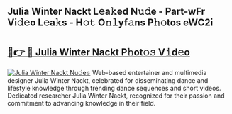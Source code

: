 ## Julia Winter Nackt L𝚎a𝚔ed N𝚞𝚍e - Part-wFr Vi𝚍𝚎o L𝚎a𝚔s - H𝚘𝚝 O𝚗𝚕yf𝚊ns P𝚑𝚘tos eWC2i

# <h2><a href="http://kf15x5.oniu.top/?m=Julia+Winter+Nackt">🔗👉 🔴 Julia Winter Nackt P𝚑ot𝚘𝚜 V𝚒d𝚎o</a></h2>

[![Julia Winter Nackt Nu𝚍e𝚜](https://i.imgur.com/0qMVB7G.gif)](http://kf15x5.oniu.top/?m=Julia+Winter+Nackt)
Web-based entertainer and multimedia designer Julia Winter Nackt, celebrated for disseminating dance and lifestyle knowledge through trending dance sequences and short videos. Dedicated researcher Julia Winter Nackt, recognized for their passion and commitment to advancing knowledge in their field.  
